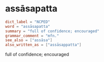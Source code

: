 # assāsapatta

``` toml
dict_label = "NCPED"
word = "assāsapatta"
summary = "full of confidence; encouraged"
grammar_comment = "mfn."
see_also = ["assāsa"]
also_written_as = ["assāsappatta"]
```

full of confidence; encouraged

